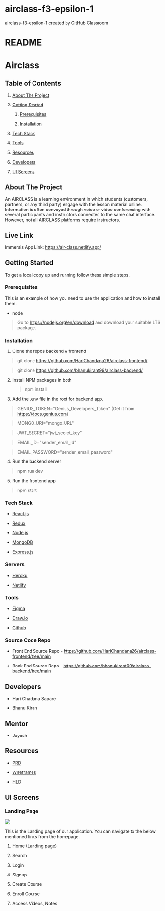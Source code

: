 # airclass-f3-epsilon-1
airclass-f3-epsilon-1 created by GitHub Classroom

# README

# **Airclass**

## **Table of Contents**

1.  [About The Project](#about-the-project)

2.  [Getting Started](#getting-started)

    1.  [Prerequisites](#Prerequisites)

    2.  [Installation](#installation)

3.  [Tech Stack](#tech-stack)

4.  [Tools](#tools)

5.  [Resources](#resources)

6.  [Developers](#developers)

7.  [UI Screens](#ui-screens)

## **About The Project**

An AIRCLASS is a learning environment in which students (customers, partners, or any third party) engage with the lesson material online. Information is often conveyed through voice or video conferencing with several participants and instructors connected to the same chat interface. However, not all AIRCLASS platforms require instructors. 

## **Live Link**

Immersis App Link:
<https://air-class.netlify.app/>

## **Getting Started**

To get a local copy up and running follow these simple steps.

### **Prerequisites**

This is an example of how you need to use the application
and how to install them.

-   node

> Go to https://nodejs.org/en/download and download your suitable LTS package.

### **Installation**

1.  Clone the repos backend & frontend

> git clone https://github.com/HariChandana26/airclass-frontend/

> git clone https://github.com/bhanukirant99/airclass-backend/

2.  Install NPM packages in both

    > npm install

3.  Add the .env file in the root for backend app.

> GENIUS_TOKEN="Genius_Developers_Token" (Get it from https://docs.genius.com)

> MONGO_URI="mongo_URL"

> JWT_SECRET="jwt_secret_key"

> EMAIL_ID="sender_email_id"

> EMAIL_PASSWORD="sender_email_password"

4.  Run the backend server

> npm run dev

5.  Run the frontend app

> npm start

### **Tech Stack**

-   [React.js](https://reactjs.org/)

-   [Redux](https://redux.js.org/)

-   [Node.js](https://nodejs.org/en/)

-   [MongoDB](https://www.mongodb.com/)

-   [Express.js](https://expressjs.com/)


### **Servers**

-   [Heroku](http://heroku.com/)

-   [Netlify](https://www.netlify.com/)

### **Tools**

-   [Figma](https://figma.com/)

-   [Draw.io](https://app.diagrams.net/)

-   [Github](https://github.com/)

### **Source Code Repo**

-   Front End Source Repo -
    <https://github.com/HariChandana26/airclass-frontend/tree/main>

-   Back End Source Repo -
    <https://github.com/bhanukirant99/airclass-backend/tree/main>

## **Developers**

-   Hari Chadana Sapare

-   Bhanu Kiran

## **Mentor**

-   Jayesh

## **Resources**

-   [PRD](https://docs.google.com/document/d/1h59beyJ2lIIWBvVc5bhbEKLaX9O8CgezDVwhfko7DcA)

-   [Wireframes](https://www.figma.com/file/XF4cMLkW5ADXi6g8DmEtbh/air-class)

-   [HLD](https://elated-saha-243b5f.netlify.app/cc9b35d2394db9ad7f95f56e7a689f75.png)

## **UI Screens**

### Landing Page

![](https://elated-saha-243b5f.netlify.app/83bdd145153227b59c4af4a0ba7f218e.png)

This is the Landing page of our application. You can navigate to the
below mentioned links from the homepage.

1. Home (Landing page)

2. Search

3. Login

4. Signup

5. Create Course

6. Enroll Course

7. Access Videos, Notes

